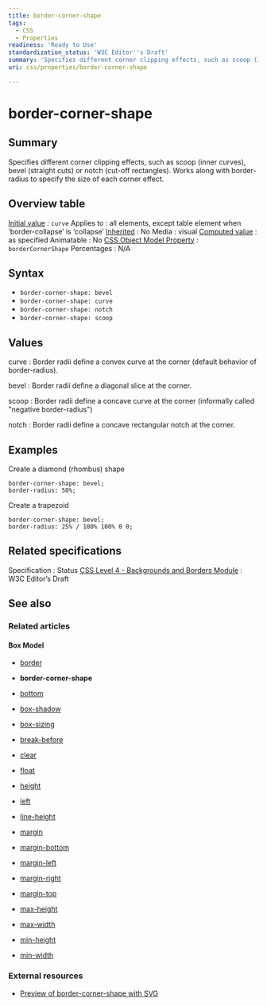 ```yaml
---
title: border-corner-shape
tags:
  - CSS
  - Properties
readiness: 'Ready to Use'
standardization_status: 'W3C Editor''s Draft'
summary: 'Specifies different corner clipping effects, such as scoop (inner curves), bevel (straight cuts) or notch (cut-off rectangles). Works along with border-radius to specify the size of each corner effect.'
uri: css/properties/border-corner-shape

---
```

# border-corner-shape

## Summary

Specifies different corner clipping effects, such as scoop (inner curves), bevel (straight cuts) or notch (cut-off rectangles). Works along with border-radius to specify the size of each corner effect.

## Overview table

[Initial value](/css/concepts/initial_value)
:   `curve`
Applies to
:   all elements, except table element when ‘border-collapse’ is ‘collapse’
[Inherited](/css/concepts/inherited)
:   No
Media
:   visual
[Computed value](/css/concepts/computed_value)
:   as specified
Animatable
:   No
[CSS Object Model Property](/css/concepts/cssom)
:   `borderCornerShape`
Percentages
:   N/A

## Syntax

-   `border-corner-shape: bevel`
-   `border-corner-shape: curve`
-   `border-corner-shape: notch`
-   `border-corner-shape: scoop`

## Values

curve
:   Border radii define a convex curve at the corner (default behavior of border-radius).

bevel
:   Border radii define a diagonal slice at the corner.

scoop
:   Border radii define a concave curve at the corner (informally called "negative border-radius")

notch
:   Border radii define a concave rectangular notch at the corner.

## Examples

Create a diamond (rhombus) shape

``` {.css}
border-corner-shape: bevel;
border-radius: 50%;
```

Create a trapezoid

``` {.css}
border-corner-shape: bevel;
border-radius: 25% / 100% 100% 0 0;
```

## Related specifications

Specification
:   Status
[CSS Level 4 - Backgrounds and Borders Module](http://dev.w3.org/csswg/css-backgrounds-4/#border-corner-shape)
:   W3C Editor’s Draft

## See also

### Related articles

#### Box Model

-   [border](/css/properties/border)

-   **border-corner-shape**

-   [bottom](/css/properties/bottom)

-   [box-shadow](/css/properties/box-shadow)

-   [box-sizing](/css/properties/box-sizing)

-   [break-before](/css/properties/break-before)

-   [clear](/css/properties/clear)

-   [float](/css/properties/float)

-   [height](/css/properties/height)

-   [left](/css/properties/left)

-   [line-height](/css/properties/line-height)

-   [margin](/css/properties/margin)

-   [margin-bottom](/css/properties/margin-bottom)

-   [margin-left](/css/properties/margin-left)

-   [margin-right](/css/properties/margin-right)

-   [margin-top](/css/properties/margin-top)

-   [max-height](/css/properties/max-height)

-   [max-width](/css/properties/max-width)

-   [min-height](/css/properties/min-height)

-   [min-width](/css/properties/min-width)

### External resources

-   [Preview of border-corner-shape with SVG](http://leaverou.github.com/border-corner-shape)

